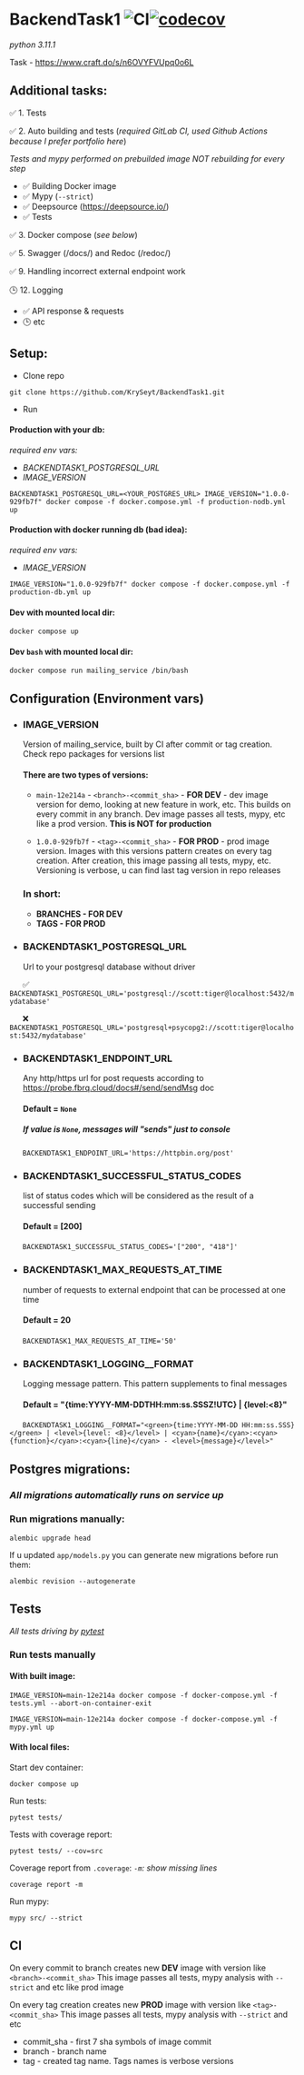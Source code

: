 # BackendTask1 ![CI](https://github.com/KrySeyt/backendtask1/actions/workflows/ci.yml/badge.svg)[![codecov](https://codecov.io/gh/KrySeyt/BackendTask1/branch/main/graph/badge.svg?token=V1H2036M7I)](https://codecov.io/gh/KrySeyt/BackendTask1)
*python 3.11.1*

Task - https://www.craft.do/s/n6OVYFVUpq0o6L

## Additional tasks:

✅ 1. Tests

✅ 2. Auto building and tests (*required GitLab CI, used Github Actions because I prefer portfolio here*)

*Tests and mypy performed on prebuilded image NOT rebuilding for every step*
- ✅ Building Docker image
- ✅ Mypy (`--strict`)
- ✅ Deepsource (https://deepsource.io/)
- ✅ Tests

✅ 3. Docker compose (*see below*)

✅ 5. Swagger (/docs/) and Redoc (/redoc/)

✅ 9. Handling incorrect external endpoint work

🕒 12. Logging
- ✅ API response & requests
- 🕒 etc

## Setup:

- Clone repo
```shell
git clone https://github.com/KrySeyt/BackendTask1.git
```

- Run

#### Production with your db:

*required env vars:*
- *BACKENDTASK1_POSTGRESQL_URL*
- *IMAGE_VERSION*

```shell
BACKENDTASK1_POSTGRESQL_URL=<YOUR_POSTGRES_URL> IMAGE_VERSION="1.0.0-929fb7f" docker compose -f docker.compose.yml -f production-nodb.yml up
```

#### Production with docker running db (bad idea):

*required env vars:*
- *IMAGE_VERSION*

```shell
IMAGE_VERSION="1.0.0-929fb7f" docker compose -f docker.compose.yml -f production-db.yml up
```

#### Dev with mounted local dir:
```shell
docker compose up
```

#### Dev `bash` with mounted local dir:
```shell
docker compose run mailing_service /bin/bash
```

## Configuration (Environment vars)

- ### IMAGE_VERSION
    Version of mailing_service, built by CI after commit or tag creation. Check repo packages for versions list
    
    #### There are two types of versions:
    - `main-12e214a` - `<branch>-<commit_sha>` - **FOR DEV** - dev image version for demo, 
    looking at new feature in work, etc. This builds on every commit in any branch. 
    Dev image passes all tests, mypy, etc like a prod version.
    **This is NOT for production**

    - `1.0.0-929fb7f` - `<tag>-<commit_sha>` - **FOR PROD** - prod image version. 
    Images with this versions pattern creates on every tag creation.
    After creation, this image passing all tests, mypy, etc.
    Versioning is verbose, u can find last tag version in repo releases
  
  ### **In short**:
  -  **BRANCHES - FOR DEV**
  -  **TAGS - FOR PROD**
- ### BACKENDTASK1_POSTGRESQL_URL
    Url to your postgresql database without driver

&ensp;&thinsp;&ensp;&thinsp;
✅
`
BACKENDTASK1_POSTGRESQL_URL='postgresql://scott:tiger@localhost:5432/mydatabase'
`

&ensp;&thinsp;&ensp;&thinsp;
❌
`
BACKENDTASK1_POSTGRESQL_URL='postgresql+psycopg2://scott:tiger@localhost:5432/mydatabase'
`

- ### BACKENDTASK1_ENDPOINT_URL
  Any http/https url for post requests according to https://probe.fbrq.cloud/docs#/send/sendMsg doc

  #### Default = `None`
  ##### If value is `None`, messages will "sends" just to console

&ensp;&thinsp;&ensp;&thinsp;
`
BACKENDTASK1_ENDPOINT_URL='https://httpbin.org/post'
`

- ### BACKENDTASK1_SUCCESSFUL_STATUS_CODES
  list of status codes which will be considered as the result of a successful sending

  #### Default = [200]

&ensp;&thinsp;&ensp;&thinsp;
`
BACKENDTASK1_SUCCESSFUL_STATUS_CODES='["200", "418"]'
`

- ### BACKENDTASK1_MAX_REQUESTS_AT_TIME
  number of requests to external endpoint that can be processed at one time
  
  #### Default = 20

&ensp;&thinsp;&ensp;&thinsp;
`
BACKENDTASK1_MAX_REQUESTS_AT_TIME='50'
`

- ### BACKENDTASK1_LOGGING__FORMAT
  Logging message pattern. This pattern supplements to final messages

  #### Default = "<green>{time:YYYY-MM-DDTHH:mm:ss.SSSZ!UTC}</green> | <level>{level:<8}</level>"

&ensp;&thinsp;&ensp;&thinsp;
`
BACKENDTASK1_LOGGING__FORMAT="<green>{time:YYYY-MM-DD HH:mm:ss.SSS}</green> | <level>{level: <8}</level> | <cyan>{name}</cyan>:<cyan>{function}</cyan>:<cyan>{line}</cyan> - <level>{message}</level>"
`
## Postgres migrations:
### *All migrations automatically runs on service up*

### Run migrations manually:
```shell
alembic upgrade head
```

If u updated `app/models.py` you can generate new migrations before run them:
```shell
alembic revision --autogenerate
```

## Tests
  *All tests driving by <a href="https://github.com/pytest-dev/pytest">pytest</a>*
### Run tests manually
#### With built image: 
```shell
IMAGE_VERSION=main-12e214a docker compose -f docker-compose.yml -f tests.yml --abort-on-container-exit
```

```shell
IMAGE_VERSION=main-12e214a docker compose -f docker-compose.yml -f mypy.yml up
```

#### With local files:

Start dev container:
```shell
docker compose up
```

Run tests:
```shell
pytest tests/
```

Tests with coverage report:
```shell
pytest tests/ --cov=src
```

Coverage report from `.coverage`:
*`-m`: show missing lines*
```shell
coverage report -m
```

Run mypy:
```shell
mypy src/ --strict
```

## CI
  On every commit to branch creates new **DEV** image with version like `<branch>-<commit_sha>` 
  This image passes all tests, mypy analysis with `--strict` and etc like prod image
  
  On every tag creation creates new **PROD** image with version like `<tag>-<commit_sha>`
  This image passes all tests, mypy analysis with `--strict` and etc
  
  - commit_sha - first 7 sha symbols of image commit
  - branch - branch name
  - tag - created tag name. Tags names is verbose versions